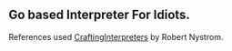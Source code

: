 ## Go based Interpreter For Idiots.
References used [CraftingInterpreters](https://craftinginterpreters.com/) by Robert Nystrom.
